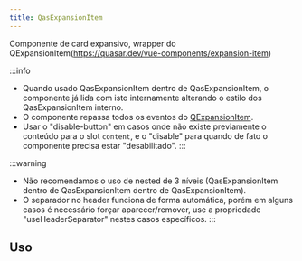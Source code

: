 ```yaml
---
title: QasExpansionItem
---
```


Componente de card expansivo, wrapper do QExpansionItem(https://quasar.dev/vue-components/expansion-item)

<doc-api file="expansion-item/QasExpansionItem" name="QasExpansionItem" />

:::info
- Quando usado QasExpansionItem dentro de QasExpansionItem, o componente já lida com isto internamente alterando o estilo dos QasExpansionItem interno.
- O componente repassa todos os eventos do [QExpansionItem](https://quasar.dev/vue-components/expansion-item#usage).
- Usar o "disable-button" em casos onde não existe previamente o conteúdo para o slot `content`, e o "disable" para quando de fato o componente precisa estar "desabilitado".
:::

:::warning
- Não recomendamos o uso de nested de 3 níveis (QasExpansionItem dentro de QasExpansionItem dentro de QasExpansionItem).
- O separador no header funciona de forma automática, porém em alguns casos é necessário forçar aparecer/remover, use a propriedade "useHeaderSeparator" nestes casos específicos.
:::

## Uso
<doc-example file="QasExpansionItem/Basic" title="Básico" />
<doc-example file="QasExpansionItem/WithMaxContentHeight" title="Com limite de altura no conteúdo" />
<doc-example file="QasExpansionItem/Slot" title="Slot" />
<doc-example file="QasExpansionItem/Nested" title="Nested" />
<doc-example file="QasExpansionItem/HeaderBottomSlot" title="HeaderBottomSlot" />
<doc-example file="QasExpansionItem/Error" title="Com erro" />
<doc-example file="QasExpansionItem/WithBox" title="Dentro de um QasBox" />
<doc-example file="QasExpansionItem/Disable" title="Desabilitado" />
<doc-example file="QasExpansionItem/Group" title="Agrupamento" />
